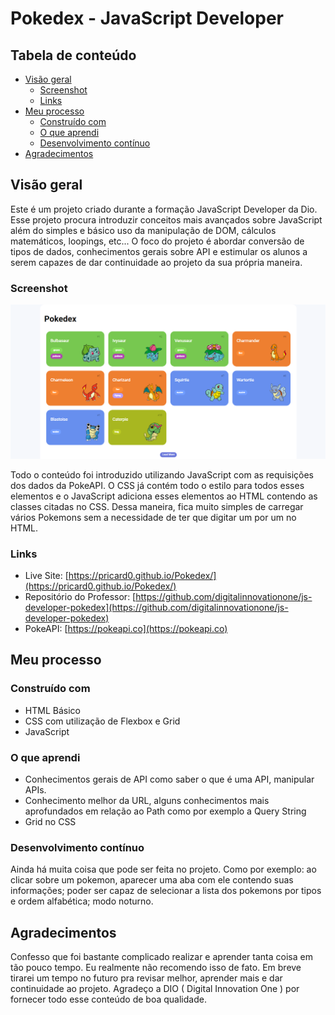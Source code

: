 # Pokedex - JavaScript Developer

## Tabela de conteúdo

- [Visão geral](#visão-geral)
  - [Screenshot](#screenshot)
  - [Links](#links)
- [Meu processo](#meu-processo)
  - [Construído com](#construído-com)
  - [O que aprendi](#o-que-aprendi)
  - [Desenvolvimento contínuo](#desenvolvimento-contínuo)
- [Agradecimentos](#agradecimentos)

## Visão geral

Este é um projeto criado durante a formação JavaScript Developer da Dio. Esse projeto procura introduzir conceitos mais avançados sobre JavaScript além do simples e básico uso da manipulação de DOM, cálculos matemáticos, loopings, etc... O foco do projeto é abordar conversão de tipos de dados, conhecimentos gerais sobre API e estimular os alunos a serem capazes de dar continuidade ao projeto da sua própria maneira.

### Screenshot

![](./assets/src/screenshot.jpg)

Todo o conteúdo foi introduzido utilizando JavaScript com as requisições dos dados da PokeAPI. O CSS já contém todo o estilo para todos esses elementos e o JavaScript adiciona esses elementos ao HTML contendo as classes citadas no CSS. Dessa maneira, fica muito simples de carregar vários Pokemons sem a necessidade de ter que digitar um por um no HTML.

### Links

- Live Site: [https://pricard0.github.io/Pokedex/](https://pricard0.github.io/Pokedex/)
- Repositório do Professor: [https://github.com/digitalinnovationone/js-developer-pokedex](https://github.com/digitalinnovationone/js-developer-pokedex)
- PokeAPI: [https://pokeapi.co](https://pokeapi.co)

## Meu processo

### Construído com

- HTML Básico
- CSS com utilização de Flexbox e Grid
- JavaScript

### O que aprendi

- Conhecimentos gerais de API como saber o que é uma API, manipular APIs.
- Conhecimento melhor da URL, alguns conhecimentos mais aprofundados em relação ao Path como por exemplo a Query String
- Grid no CSS

### Desenvolvimento contínuo

Ainda há muita coisa que pode ser feita no projeto. Como por exemplo: ao clicar sobre um pokemon, aparecer uma aba com ele contendo suas informações; poder ser capaz de selecionar a lista dos pokemons por tipos e ordem alfabética; modo noturno.  

## Agradecimentos

Confesso que foi bastante complicado realizar e aprender tanta coisa em tão pouco tempo. Eu realmente não recomendo isso de fato. Em breve tirarei um tempo no futuro pra revisar melhor, aprender mais e dar continuidade ao projeto.
Agradeço a DIO ( Digital Innovation One ) por fornecer todo esse conteúdo de boa qualidade.


